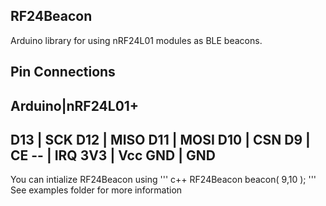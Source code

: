 RF24Beacon
----------

Arduino library for using nRF24L01 modules as BLE beacons.


## Pin Connections
Arduino|nRF24L01+
-----------------
D13    | SCK
D12    | MISO
D11    | MOSI
D10    | CSN
D9     | CE
--     | IRQ
3V3    | Vcc
GND    | GND
-----------------

You can intialize RF24Beacon using
''' c++
RF24Beacon beacon( 9,10 );
'''
See examples folder for more information
